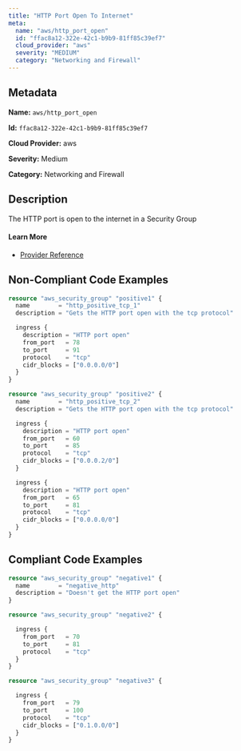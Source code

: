 ```yaml
---
title: "HTTP Port Open To Internet"
meta:
  name: "aws/http_port_open"
  id: "ffac8a12-322e-42c1-b9b9-81ff85c39ef7"
  cloud_provider: "aws"
  severity: "MEDIUM"
  category: "Networking and Firewall"
---
```


## Metadata
**Name:** `aws/http_port_open`

**Id:** `ffac8a12-322e-42c1-b9b9-81ff85c39ef7`

**Cloud Provider:** aws

**Severity:** Medium

**Category:** Networking and Firewall

## Description
The HTTP port is open to the internet in a Security Group

#### Learn More

 - [Provider Reference](https://registry.terraform.io/providers/hashicorp/aws/latest/docs/resources/security_group)

## Non-Compliant Code Examples
```terraform
resource "aws_security_group" "positive1" {
  name        = "http_positive_tcp_1"
  description = "Gets the HTTP port open with the tcp protocol"

  ingress {
    description = "HTTP port open"
    from_port   = 78
    to_port     = 91
    protocol    = "tcp"
    cidr_blocks = ["0.0.0.0/0"]
  }
}

resource "aws_security_group" "positive2" {
  name        = "http_positive_tcp_2"
  description = "Gets the HTTP port open with the tcp protocol"

  ingress {
    description = "HTTP port open"
    from_port   = 60
    to_port     = 85
    protocol    = "tcp"
    cidr_blocks = ["0.0.0.2/0"]
  }

  ingress {
    description = "HTTP port open"
    from_port   = 65
    to_port     = 81
    protocol    = "tcp"
    cidr_blocks = ["0.0.0.0/0"]
  }
}

```

## Compliant Code Examples
```terraform
resource "aws_security_group" "negative1" {
  name        = "negative_http"
  description = "Doesn't get the HTTP port open"
}

resource "aws_security_group" "negative2" {

  ingress {
    from_port   = 70
    to_port     = 81
    protocol    = "tcp"
  }
}

resource "aws_security_group" "negative3" {

  ingress {
    from_port   = 79
    to_port     = 100
    protocol    = "tcp"
    cidr_blocks = ["0.1.0.0/0"]
  }
}

```